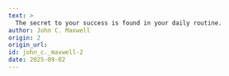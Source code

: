 ```yaml
---
text: >
  The secret to your success is found in your daily routine.
author: John C. Maxwell
origin: 2
origin_url:
id: john_c._maxwell-2
date: 2025-09-02 
---
```

